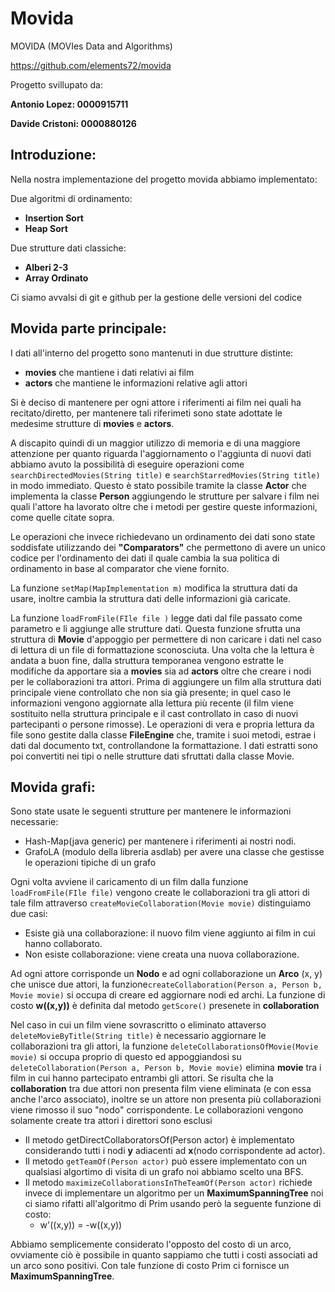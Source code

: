 # Movida
MOVIDA (MOVIes Data and Algorithms)

https://github.com/elements72/movida

Progetto svillupato da:

**Antonio Lopez: 0000915711**

**Davide Cristoni: 0000880126**

## Introduzione:

Nella nostra implementazione del progetto movida abbiamo implementato:

Due algoritmi di ordinamento:
* **Insertion Sort**
* **Heap Sort** 

Due strutture dati classiche:
* **Alberi 2-3**
* **Array Ordinato**

Ci siamo avvalsi di git e github per la gestione delle versioni del codice

## Movida parte principale:  
I dati all'interno del progetto sono mantenuti in due strutture distinte:
* **movies** che mantiene i dati relativi ai film
* **actors** che mantiene le informazioni relative agli attori

Si è deciso di mantenere per ogni attore i riferimenti ai film nei quali ha recitato/diretto,
per mantenere tali riferimeti sono state adottate le medesime strutture di **movies** e **actors**. 

A discapito quindi di un maggior utilizzo di memoria e di una maggiore attenzione per quanto riguarda l'aggiornamento o l'aggiunta di nuovi dati abbiamo avuto la possibilità di eseguire operazioni come ```searchDirectedMovies(String title)``` e ```searchStarredMovies(String title)``` in modo immediato. Questo è stato possibile tramite la classe **Actor** che implementa la classe **Person** aggiungendo le strutture per salvare i film nei quali l'attore ha lavorato oltre che i metodi per gestire queste informazioni, come quelle citate sopra.

Le operazioni che invece richiedevano un ordinamento dei dati sono state soddisfate utilizzando dei **"Comparators"** che permettono di avere un unico codice per 
l'ordinamento dei dati il quale cambia la sua politica di ordinamento in base al comparator che viene fornito. 

La funzione ```setMap(MapImplementation m)``` modifica la struttura dati da usare, inoltre cambia la struttura dati delle informazioni già caricate.

La funzione ```loadFromFile(FIle file )``` legge dati dal file passato come parametro e li aggiunge alle strutture dati. Questa funzione sfrutta una struttura di **Movie** d'appoggio per permettere di non caricare i dati nel caso di lettura di un file di formattazione sconosciuta. Una volta che la lettura è andata a buon fine, dalla struttura temporanea vengono estratte le modifiche da apportare sia a **movies** sia ad **actors** oltre che creare i nodi per le collaborazioni tra attori. Prima di aggiungere un film alla struttura dati principale viene controllato che non sia già presente; in quel caso le informazioni vengono aggiornate alla lettura più recente (il film viene sostituito nella struttura principale e il cast controllato in caso di nuovi partecipanti o persone rimosse). Le operazioni di vera e propria lettura da file sono gestite dalla classe **FileEngine** che, tramite i suoi metodi, estrae i dati dal documento txt, controllandone la formattazione. I dati estratti sono poi convertiti nei tipi o nelle strutture dati sfruttati dalla classe Movie.


## Movida grafi:

Sono state usate le seguenti strutture per mantenere le informazioni necessarie:
* Hash-Map(java generic) per mantenere i riferimenti ai nostri nodi.
* GrafoLA (modulo della libreria asdlab) per avere una classe che gestisse le operazioni tipiche di un grafo

Ogni volta avviene il caricamento di un film dalla funzione ```loadFromFile(FIle file)``` vengono create le collaborazioni tra gli attori di tale film attraverso ```createMovieCollaboration(Movie movie)``` distinguiamo due casi:
* Esiste già una collaborazione: il nuovo film viene aggiunto ai film in cui hanno collaborato.
* Non esiste collaborazione: viene creata una nuova collaborazione.

Ad ogni attore corrisponde un **Nodo** e ad ogni collaborazione un **Arco** (x, y) che unisce due attori,
la funzione```createCollaboration(Person a, Person b, Movie movie)``` si occupa di creare ed aggiornare nodi ed archi.
La funzione di costo **w((x,y))** è definita dal metodo ```getScore()``` presenete in **collaboration**

Nel caso in cui un film viene sovrascritto o eliminato attaverso ```deleteMovieByTitle(String title)``` è necessario aggiornare le collaborazioni tra gli attori, la funzione ```deleteCollaborationsOfMovie(Movie movie)``` si occupa proprio di questo ed appoggiandosi su ```deleteCollaboration(Person a, Person b, Movie movie)``` elimina **movie** tra i film in cui hanno partecipato entrambi gli attori. Se risulta che la **collaboration** tra due attori non presenta film viene eliminata (e con essa anche l'arco associato), inoltre se un attore non presenta più collaborazioni viene rimosso il suo "nodo" corrispondente. Le collaborazioni vengono solamente create tra attori i direttori sono esclusi

* Il metodo getDirectCollaboratorsOf(Person actor) è implementato considerando tutti i nodi **y** adiacenti ad **x**(nodo corrispondente ad actor).
* Il metodo ```getTeamOf(Person actor)``` può essere implementato con un qualsiasi algortimo di visita di un grafo noi abbiamo scelto una BFS.
* Il metodo ```maximizeCollaborationsInTheTeamOf(Person actor)``` richiede invece di implementare un algoritmo per un **MaximumSpanningTree**
noi ci siamo rifatti all'algoritmo di Prim usando però la seguente funzione di costo:
  * w'((x,y)) = -w((x,y))

Abbiamo semplicemente considerato l'opposto del costo di un arco, ovviamente ciò è possibile in quanto sappiamo che tutti i costi associati ad un arco sono positivi. Con tale funzione di costo Prim ci fornisce un **MaximumSpanningTree**.

